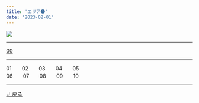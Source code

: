 ```yaml
---
title: 'エリア➊'
date: '2023-02-01'
---
```

![](/images/11.jpg)
***
[00](/posts/11_00)
***
01　　02　　03　　04　　05  
06　　07　　08　　09　　10
***
[ ↲ 戻る ](/posts/0)
